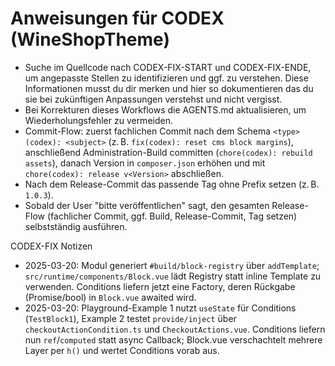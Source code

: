 # Anweisungen für CODEX (WineShopTheme)

- Suche im Quellcode nach CODEX-FIX-START und CODEX-FIX-ENDE, um angepasste Stellen zu identifizieren und ggf. zu verstehen. Diese Informationen musst du dir merken und hier so dokumentieren das du sie bei zukünftigen Anpassungen verstehst und nicht vergisst.
- Bei Korrekturen dieses Workflows die AGENTS.md aktualisieren, um Wiederholungsfehler zu vermeiden.
- Commit-Flow: zuerst fachlichen Commit nach dem Schema `<type>(codex): <subject>` (z. B. `fix(codex): reset cms block margins`), anschließend Administration-Build committen (`chore(codex): rebuild assets`), danach Version in `composer.json` erhöhen und mit `chore(codex): release v<Version>` abschließen.
- Nach dem Release-Commit das passende Tag ohne Prefix setzen (z. B. `1.0.3`).
- Sobald der User "bitte veröffentlichen" sagt, den gesamten Release-Flow (fachlicher Commit, ggf. Build, Release-Commit, Tag setzen) selbstständig ausführen.

CODEX-FIX Notizen
- 2025-03-20: Modul generiert `#build/block-registry` über `addTemplate`; `src/runtime/components/Block.vue` lädt Registry statt inline Template zu verwenden. Conditions liefern jetzt eine Factory, deren Rückgabe (Promise/bool) in `Block.vue` awaited wird.
- 2025-03-20: Playground-Example 1 nutzt `useState` für Conditions (`TestBlock1`), Example 2 testet `provide/inject` über `checkoutActionCondition.ts` und `CheckoutActions.vue`. Conditions liefern nun `ref`/`computed` statt async Callback; Block.vue verschachtelt mehrere Layer per `h()` und wertet Conditions vorab aus.
